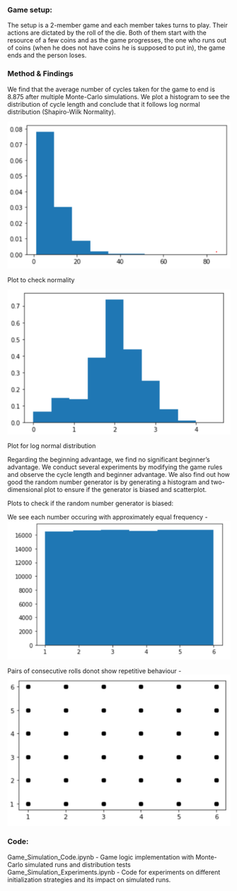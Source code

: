 ### Game setup:
The setup is a 2-member game and each member takes turns to play. Their actions are dictated by the roll of the die. Both of them start with the resource of a few coins and as the game progresses, the one who runs out of coins (when he does not have coins he is supposed to put in), the game ends and the person loses. 

### Method & Findings
We find that the average number of cycles taken for the game to end is 8.875 after multiple Monte-Carlo simulations. We plot a histogram to see the distribution of cycle length and conclude that it follows log normal distribution (Shapiro-Wilk Normality).

![Distribution](https://github.com/svellaichamy3/Simulation/blob/main/Probability%20Game/images/Distributions.PNG)

Plot to check normality

![LDistr](https://github.com/svellaichamy3/Simulation/blob/main/Probability%20Game/images/Distributions_log.PNG)

Plot for log normal distribution

Regarding the beginning advantage, we find no significant beginner’s advantage. We conduct several experiments by modifying the game rules and observe the cycle length and beginner advantage. We also find out how good the random number generator is by generating a histogram and two-dimensional plot to ensure if the generator is biased and scatterplot.  

Plots to check if the random number generator is biased:

We see each number occuring with approximately equal frequency - 
![Bias1](https://github.com/svellaichamy3/Simulation/blob/main/Probability%20Game/images/bar.PNG)


Pairs of consecutive rolls donot show repetitive behaviour - 
![Bias2](https://github.com/svellaichamy3/Simulation/blob/main/Probability%20Game/images/dot.PNG)


### Code:  
Game_Simulation_Code.ipynb - Game logic implementation with Monte-Carlo simulated runs and distribution tests
Game_Simulation_Experiments.ipynb - Code for experiments on different initialization strategies and its impact on simulated runs.


